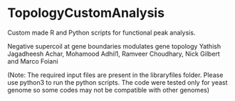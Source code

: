 # TopologyCustomAnalysis
Custom made R and Python scripts for functional peak analysis.

Negative supercoil at gene boundaries modulates gene topology
Yathish Jagadheesh Achar, Mohamood Adhil1, Ramveer Choudhary, Nick Gilbert and Marco Foiani


(Note: The required input files are present in the libraryfiles folder. Please use python3 to run the python scripts. The code were tested only for yeast genome so some codes may not be compatible with other genomes)

